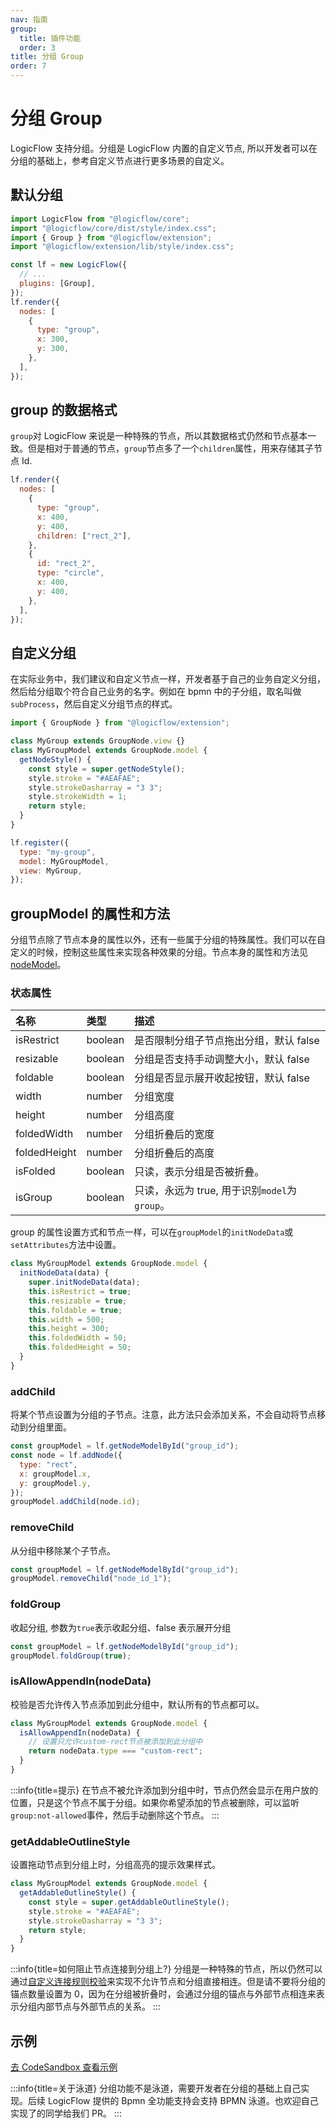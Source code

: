 ```yaml
---
nav: 指南
group:
  title: 插件功能
  order: 3
title: 分组 Group
order: 7
---
```


# 分组 Group

LogicFlow 支持分组。分组是 LogicFlow 内置的自定义节点, 所以开发者可以在分组的基础上，参考自定义节点进行更多场景的自定义。

## 默认分组

```jsx | pure
import LogicFlow from "@logicflow/core";
import "@logicflow/core/dist/style/index.css";
import { Group } from "@logicflow/extension";
import "@logicflow/extension/lib/style/index.css";

const lf = new LogicFlow({
  // ...
  plugins: [Group],
});
lf.render({
  nodes: [
    {
      type: "group",
      x: 300,
      y: 300,
    },
  ],
});
```

## group 的数据格式

`group`对 LogicFlow 来说是一种特殊的节点，所以其数据格式仍然和节点基本一致。但是相对于普通的节点，`group`节点多了一个`children`属性，用来存储其子节点 Id.

```jsx | pure
lf.render({
  nodes: [
    {
      type: "group",
      x: 400,
      y: 400,
      children: ["rect_2"],
    },
    {
      id: "rect_2",
      type: "circle",
      x: 400,
      y: 400,
    },
  ],
});
```

## 自定义分组

在实际业务中，我们建议和自定义节点一样，开发者基于自己的业务自定义分组，然后给分组取个符合自己业务的名字。例如在 bpmn 中的子分组，取名叫做`subProcess`，然后自定义分组节点的样式。

```jsx | pure
import { GroupNode } from "@logicflow/extension";

class MyGroup extends GroupNode.view {}
class MyGroupModel extends GroupNode.model {
  getNodeStyle() {
    const style = super.getNodeStyle();
    style.stroke = "#AEAFAE";
    style.strokeDasharray = "3 3";
    style.strokeWidth = 1;
    return style;
  }
}

lf.register({
  type: "my-group",
  model: MyGroupModel,
  view: MyGroup,
});
```

## groupModel 的属性和方法

分组节点除了节点本身的属性以外，还有一些属于分组的特殊属性。我们可以在自定义的时候，控制这些属性来实现各种效果的分组。节点本身的属性和方法见[nodeModel](zh/api/nodeModelApi)。

### 状态属性

| 名称         | 类型    | 描述                                          |
| :----------- | :------ | :-------------------------------------------- |
| isRestrict   | boolean | 是否限制分组子节点拖出分组，默认 false        |
| resizable    | boolean | 分组是否支持手动调整大小，默认 false          |
| foldable     | boolean | 分组是否显示展开收起按钮，默认 false          |
| width        | number  | 分组宽度                                      |
| height       | number  | 分组高度                                      |
| foldedWidth  | number  | 分组折叠后的宽度                              |
| foldedHeight | number  | 分组折叠后的高度                              |
| isFolded     | boolean | 只读，表示分组是否被折叠。                    |
| isGroup      | boolean | 只读，永远为 true, 用于识别`model`为`group`。 |

group 的属性设置方式和节点一样，可以在`groupModel`的`initNodeData`或`setAttributes`方法中设置。

```jsx | pure
class MyGroupModel extends GroupNode.model {
  initNodeData(data) {
    super.initNodeData(data);
    this.isRestrict = true;
    this.resizable = true;
    this.foldable = true;
    this.width = 500;
    this.height = 300;
    this.foldedWidth = 50;
    this.foldedHeight = 50;
  }
}
```

### addChild

将某个节点设置为分组的子节点。注意，此方法只会添加关系，不会自动将节点移动到分组里面。

```jsx | pure
const groupModel = lf.getNodeModelById("group_id");
const node = lf.addNode({
  type: "rect",
  x: groupModel.x,
  y: groupModel.y,
});
groupModel.addChild(node.id);
```

### removeChild

从分组中移除某个子节点。

```jsx | pure
const groupModel = lf.getNodeModelById("group_id");
groupModel.removeChild("node_id_1");
```

### foldGroup

收起分组, 参数为`true`表示收起分组、false 表示展开分组

```jsx | pure
const groupModel = lf.getNodeModelById("group_id");
groupModel.foldGroup(true);
```

### isAllowAppendIn(nodeData)

校验是否允许传入节点添加到此分组中，默认所有的节点都可以。

```jsx | pure
class MyGroupModel extends GroupNode.model {
  isAllowAppendIn(nodeData) {
    // 设置只允许custom-rect节点被添加到此分组中
    return nodeData.type === "custom-rect";
  }
}
```
:::info{title=提示}
在节点不被允许添加到分组中时，节点仍然会显示在用户放的位置，只是这个节点不属于分组。如果你希望添加的节点被删除，可以监听`group:not-allowed`事件，然后手动删除这个节点。
:::

### getAddableOutlineStyle

设置拖动节点到分组上时，分组高亮的提示效果样式。

```jsx | pure
class MyGroupModel extends GroupNode.model {
  getAddableOutlineStyle() {
    const style = super.getAddableOutlineStyle();
    style.stroke = "#AEAFAE";
    style.strokeDasharray = "3 3";
    return style;
  }
}
```
:::info{title=如何阻止节点连接到分组上?}
分组是一种特殊的节点，所以仍然可以通过[自定义连接规则校验](http://logic-flow.org/guide/basic/node.html#%E8%87%AA%E5%AE%9A%E4%B9%89%E8%BF%9E%E6%8E%A5%E8%A7%84%E5%88%99%E6%A0%A1%E9%AA%8C)来实现不允许节点和分组直接相连。但是请不要将分组的锚点数量设置为 0，因为在分组被折叠时，会通过分组的锚点与外部节点相连来表示分组内部节点与外部节点的关系。
:::

## 示例

<a href="https://codesandbox.io/embed/bold-moore-vgvpf?fontsize=14&hidenavigation=1&theme=dark&view=preview" target="_blank"> 去 CodeSandbox 查看示例</a>

:::info{title=关于泳道}
分组功能不是泳道，需要开发者在分组的基础上自己实现。后续 LogicFlow 提供的 Bpmn 全功能支持会支持 BPMN 泳道。也欢迎自己实现了的同学给我们 PR。
:::